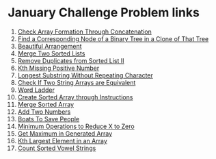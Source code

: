 # January Challenge Problem links
<ol>
  <li>
    <a href="https://leetcode.com/explore/challenge/card/january-leetcoding-challenge-2021/579/week-1-january-1st-january-7th/3589/">
      Check Array Formation Through Concatenation
    </a>
  </li>
  <li>
    <a href="https://leetcode.com/explore/challenge/card/january-leetcoding-challenge-2021/579/week-1-january-1st-january-7th/3590/">
      Find a Corresponding Node of a Binary Tree in a Clone of That Tree
    </a>
  </li>
  <li>
    <a href="https://leetcode.com/explore/challenge/card/january-leetcoding-challenge-2021/579/week-1-january-1st-january-7th/3591/">
      Beautiful Arrangement
    </a>
  </li>
  <li>
    <a href="https://leetcode.com/explore/challenge/card/january-leetcoding-challenge-2021/579/week-1-january-1st-january-7th/3592/">
      Merge Two Sorted Lists
    </a>
  </li>
  <li>
    <a href="https://leetcode.com/explore/challenge/card/january-leetcoding-challenge-2021/579/week-1-january-1st-january-7th/3593/">
      Remove Duplicates from Sorted List II
    </a>
  </li>
  <li>
    <a href="https://leetcode.com/explore/challenge/card/january-leetcoding-challenge-2021/579/week-1-january-1st-january-7th/3594/">
      Kth Missing Positive Number
    </a>
  </li>
  <li>
    <a href="https://leetcode.com/explore/challenge/card/january-leetcoding-challenge-2021/579/week-1-january-1st-january-7th/3595/">
     Longest Substring Without Repeating Character
    </a>
  </li>
  <li>
    <a href="https://leetcode.com/explore/challenge/card/january-leetcoding-challenge-2021/580/week-2-january-8th-january-14th/3597/">
     Check If Two String Arrays are Equivalent
    </a>
  </li>
   <li>
    <a href="https://leetcode.com/explore/challenge/card/january-leetcoding-challenge-2021/580/week-2-january-8th-january-14th/3598/">
     Word Ladder
    </a>
  </li>
   <li>
    <a href="https://leetcode.com/explore/challenge/card/january-leetcoding-challenge-2021/580/week-2-january-8th-january-14th/3599/">
     Create Sorted Array through Instructions
    </a>
  </li>
   <li>
    <a href="https://leetcode.com/explore/challenge/card/january-leetcoding-challenge-2021/580/week-2-january-8th-january-14th/3600/">
     Merge Sorted Array
    </a>
  </li>
  <li>
    <a href="https://leetcode.com/explore/challenge/card/january-leetcoding-challenge-2021/580/week-2-january-8th-january-14th/3601/">
     Add Two Numbers
    </a>
  </li>
  <li>
    <a href="https://leetcode.com/explore/challenge/card/january-leetcoding-challenge-2021/580/week-2-january-8th-january-14th/3602/">
     Boats To Save People
    </a>
  </li>
  <li>
    <a href="https://leetcode.com/explore/challenge/card/january-leetcoding-challenge-2021/580/week-2-january-8th-january-14th/3603/">
     Minimum Operations to Reduce X to Zero
    </a>
  </li>
  <li>
    <a href="https://leetcode.com/explore/challenge/card/january-leetcoding-challenge-2021/581/week-3-january-15th-january-21st/3605/">
     Get Maximum in Generated Array
    </a>
  </li>
  <li>
    <a href="https://leetcode.com/explore/challenge/card/january-leetcoding-challenge-2021/581/week-3-january-15th-january-21st/3606/">
     Kth Largest Element in an Array
    </a>
  </li>
  <li>
    <a href="https://leetcode.com/explore/challenge/card/january-leetcoding-challenge-2021/581/week-3-january-15th-january-21st/3607/">
     Count Sorted Vowel Strings
    </a>
  </li>
</ol>
